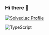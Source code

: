 ### Hi there 👋

<!--
**e-juhee/e-juhee** is a ✨ _special_ ✨ repository because its `README.md` (this file) appears on your GitHub profile.

Here are some ideas to get you started:

- 🔭 I’m currently working on ...
- 🌱 I’m currently learning ...
- 👯 I’m looking to collaborate on ...
- 🤔 I’m looking for help with ...
- 💬 Ask me about ...
- 📫 How to reach me: ...
- 😄 Pronouns: ...
- ⚡ Fun fact: ...
-->
[![Solved.ac Profile](http://mazassumnida.wtf/api/v2/generate_badge?boj=juhee971204)](https://solved.ac/juhee971204/)

![TypeScript](https://img.shields.io/badge/TypeScript-3178C6.svg?&style=for-the-badge&logo=TypeScript&logoColor=3178C6)
